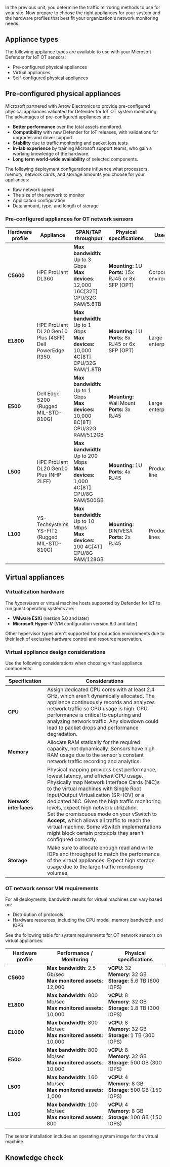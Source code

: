 In the previous unit, you determine the traffic mirroring methods to use for your site. Now prepare to choose the right appliances for your system and the hardware profiles that best fit your organization's network monitoring needs.

## Appliance types

The following appliance types are available to use with your Microsoft Defender for IoT OT sensors:

- Pre-configured physical appliances
- Virtual appliances
- Self-configured physical appliances

## Pre-configured physical appliances

Microsoft partnered with Arrow Electronics to provide pre-configured physical appliances validated for Defender for IoT OT system monitoring. The advantages of pre-configured appliances are:

- **Better performance** over the total assets monitored.
- **Compatibility** with new Defender for IoT releases, with validations for upgrades and driver support.
- **Stability** due to traffic monitoring and packet loss tests
- **In-lab experience** by training Microsoft support teams, who gain a working knowledge of the hardware.
- **Long term world-wide availability** of selected components.

 The following deployment configurations influence what processors, memory, network cards, and storage amounts you choose for your appliances:

- Raw network speed
- The size of the network to monitor
- Application configuration
- Data amount, type, and length of storage

### Pre-configured appliances for OT network sensors

| Hardware profile |Appliance |SPAN/TAP throughput |Physical specifications| Used for |
|---------|---------|---------|---------|-------|
| **C5600** |HPE ProLiant DL360 |**Max bandwidth:** Up to 3 Gbps</br>**Max devices**: 12,000 16C[32T] CPU/32G RAM/5.6TB |**Mounting:** 1U</br>**Ports:** 15x RJ45 or 8x SFP (OPT)| Corporate environments |
| **E1800** |HPE ProLiant DL20 Gen10 Plus (4SFF) </br>Dell PowerEdge R350 |**Max bandwidth:** Up to 1 Gbps</br>**Max devices:** 10,000 4C[8T] CPU/32G RAM/1.8TB |**Mounting:** 1U</br>**Ports:** 8x RJ45 or 6x SFP (OPT)| Large enterprises |
| **E500** |Dell Edge 5200 (Rugged MIL-STD-810G) |**Max bandwidth:** Up to 1 Gbps</br> **Max devices:** 10,000 8C[8T] CPU/32G RAM/512GB |**Mounting:** Wall Mount</br>**Ports:** 3x RJ45| Large enterprises |
| **L500** |HPE ProLiant DL20 Gen10 Plus (NHP 2LFF) |**Max bandwidth:** Up to 200 Mbps</br>**Max devices:** 1,000 4C[8T] CPU/8G RAM/500GB |**Mounting:** 1U</br>**Ports**: 4x RJ45|Production line |
| **L100** |YS-Techsystems YS-FIT2 (Rugged MIL-STD-810G) |**Max bandwidth:** Up to 10 Mbps</br>**Max devices:** 100 4C[4T] CPU/8G RAM/128GB | **Mounting:** DIN/VESA</br>**Ports:** 2x RJ45 | Production lines|

## Virtual appliances
<!-- need information about why you would choose virtual appliances. like ease of testing, deployment, backup. But not in the documentation. confirm-->

### Virtualization hardware

The *hypervisors* or virtual machine hosts supported by Defender for IoT to run guest operating systems are:

- **VMware ESXi** (version 5.0 and later)
- **Microsoft Hyper-V** (VM configuration version 8.0 and later)

Other hypervisor types aren't supported for production environments due to their lack of exclusive hardware control and resource reservation.

### Virtual appliance design considerations

Use the following considerations when choosing virtual appliance components:

|Specification  |Considerations  |
|---------|---------|
|**CPU**     |   Assign dedicated CPU cores with at least 2.4 GHz, which aren't dynamically allocated. The appliance continuously records and analyzes network traffic so CPU usage is high. CPU performance is critical to capturing and analyzing network traffic. Any slowdown could lead to packet drops and performance degradation.   |
|**Memory**     | Allocate RAM statically for the required capacity, not dynamically. Sensors have high RAM usage due to the sensor's constant network traffic recording and analytics.        |
|**Network interfaces**  |  Physical mapping provides best performance, lowest latency, and efficient CPU usage. Physically map Network Interface Cards (NIC)s to the virtual machines with Single Root Input/Output Virtualization (SR-IOV) or a dedicated NIC. Given the high traffic monitoring levels, expect high network utilization. </br>Set the promiscuous mode on your vSwitch to **Accept**, which allows all traffic to reach the virtual machine. Some vSwitch implementations might block certain protocols they aren't configured correctly.|
|**Storage**     | Make sure to allocate enough read and write IOPs and throughput to match the performance of the virtual appliances. Expect high storage usage due to the large traffic monitoring volumes.      |

### OT network sensor VM requirements

For all deployments, bandwidth results for virtual machines can vary based on:

- Distribution of protocols
- Hardware resources, including the CPU model, memory bandwidth, and IOPS

See the following table for system requirements for OT network sensors on virtual appliances:

|Hardware profile  |Performance / Monitoring  |Physical specifications  |
|---------|---------|---------|
|**C5600**     |   **Max bandwidth**: 2.5 Gb/sec </br>**Max monitored assets**: 12,000      | **vCPU**: 32 </br>**Memory**: 32 GB </br>**Storage**: 5.6 TB (600 IOPS)        |
|**E1800**     |    **Max bandwidth**: 800 Mb/sec </br>**Max monitored assets**: 10,000      | **vCPU**: 8 </br>**Memory**: 32 GB </br>**Storage**: 1.8 TB (300 IOPS)        |
|**E1000**     |    **Max bandwidth**: 800 Mb/sec </br>**Max monitored assets**: 10,000      | **vCPU**: 8 </br>**Memory**: 32 GB </br>**Storage**: 1 TB (300 IOPS)        |
|**E500**     |    **Max bandwidth**: 800 Mb/sec </br>**Max monitored assets**: 10,000      | **vCPU**: 8 </br>**Memory**: 32 GB </br>**Storage**: 500 GB (300 IOPS)        |
|**L500**     |   **Max bandwidth**: 160 Mb/sec </br>**Max monitored assets**: 1,000      | **vCPU**: 4 </br>**Memory**: 8 GB </br>**Storage**: 500 GB (150 IOPS)        |
|**L100**     |    **Max bandwidth**: 100 Mb/sec </br>**Max monitored assets**: 800      | **vCPU**: 4 </br>**Memory**: 8 GB </br>**Storage**: 100 GB (150 IOPS)        |

The sensor installation includes an operating system image for the virtual machine.

## Knowledge check

<!-- - - - - - - - - - - - - - - - - - - - - - - - - - - - - - - - - - - - - - - - -->
